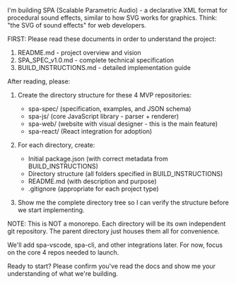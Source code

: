 I'm building SPA (Scalable Parametric Audio) - a declarative XML format for procedural sound effects, similar to how SVG works for graphics. Think: "the SVG of sound effects" for web developers.

FIRST: Please read these documents in order to understand the project:
1. README.md - project overview and vision
2. SPA_SPEC_v1.0.md - complete technical specification
3. BUILD_INSTRUCTIONS.md - detailed implementation guide

After reading, please:

1. Create the directory structure for these 4 MVP repositories:
   - spa-spec/ (specification, examples, and JSON schema)
   - spa-js/ (core JavaScript library - parser + renderer)
   - spa-web/ (website with visual designer - this is the main feature)
   - spa-react/ (React integration for adoption)

2. For each directory, create:
   - Initial package.json (with correct metadata from BUILD_INSTRUCTIONS)
   - Directory structure (all folders specified in BUILD_INSTRUCTIONS)
   - README.md (with description and purpose)
   - .gitignore (appropriate for each project type)

3. Show me the complete directory tree so I can verify the structure before we start implementing.

NOTE: This is NOT a monorepo. Each directory will be its own independent git repository. The parent directory just houses them all for convenience.

We'll add spa-vscode, spa-cli, and other integrations later. For now, focus on the core 4 repos needed to launch.

Ready to start? Please confirm you've read the docs and show me your understanding of what we're building.